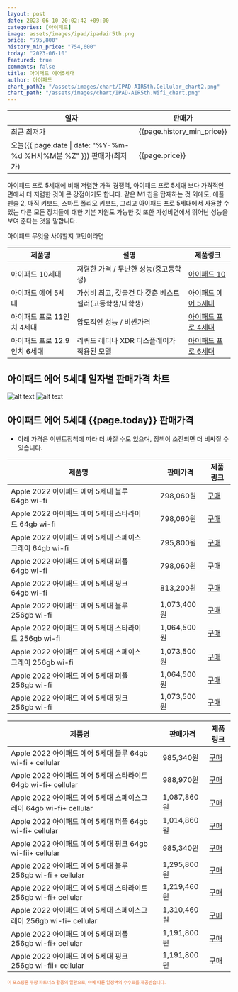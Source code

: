 ```yaml
---
layout: post
date: 2023-06-10 20:02:42 +09:00
categories: [아이패드]
image: assets/images/ipad/ipadair5th.png
price: "795,800"
history_min_price: "754,600"
today: "2023-06-10"
featured: true
comments: false
title: 아이패드 에어5세대
author: 아이패드
chart_path2: "/assets/images/chart/IPAD-AIR5th.Cellular_chart2.png"
chart_path: "/assets/images/chart/IPAD-AIR5th.Wifi_chart.png"
---
```


<main>
<table id="rwd-table-large">
<thread>
<tr>
<th>일자</th>
<th>판매가</th>
</tr>
</thread>
<tbody>
<tr><td>최근 최저가</td><td>{{page.history_min_price}}</td></tr>
<tr><td>오늘({{ page.date | date: "%Y-%m-%d %H시%M분 %Z" }}) 판매가(최저가)</td><td>{{page.price}}</td></tr>
</tbody>
</table>
</main>


아이패드 프로 5세대에 비해 저렴한 가격 경쟁력,
아이패드 프로 5세대 보다 가격적인 면에서 더 저렴한 것이 큰 강점이기도 합니다. 같은 M1 칩을 탑재하는 것 외에도, 애플 펜슬 2, 매직 키보드, 스마트 폴리오 키보드, 그리고 아이패드 프로 5세대에서 사용할 수 있는 다른 모든 장치들에 대한 기본 지원도 가능한 것 또한 가성비면에서 뛰어난 성능을 보여 준다는 것을 말합니다.

<main>
<P>아이패드 무엇을 사야할지 고민이라면</P>
<table id="rwd-table">
  <thead>
    <tr>
      <th>제품명</th>
      <th>설명</th>
      <th>제품링크</th>
    </tr>
  </thead>
  <tbody>
    <tr>
       <td>아이패드 10세대</td>
       <td>저렴한 가격 / 무난한 성능(중고등학생)</td>
       <td><a href='/APPLE-IPAD-10th/'>아이패드 10</a></td>
    </tr>
    <tr>
       <td>아이패드 에어 5세대</td>
       <td>가성비 최고, 갖출건 다 갖춘 베스트 셀러(고등학생/대학생)</td>
       <td><a href='/APPLE-IPAD-AIR5th/'>아이패드 에어 5세대</a></td>
    </tr>
    <tr>
       <td>아이패드 프로 11인치 4세대</td>
       <td>압도적인 성능 / 비싼가격</td>
       <td><a href='/APPLE-IPAD-PRO4th/'>아이패드 프로 4세대</a></td>
    </tr>
    <tr>
       <td>아이패드 프로 12.9인치 6세대</td>
       <td>리퀴드 레티나 XDR 디스플레이가 적용된 모델</td>
       <td><a href='/APPLE-IPAD-PRO6th/'>아이패드 프로 6세대</a></td>
    </tr>
  </tbody>
</table>
</main>


## 아이패드 에어 5세대 일자별 판매가격 차트
![alt text]({{page.chart_path}} "아이패드 에어 5세대 Wifi 판매가격 차트")
![alt text]({{page.chart_path2}} "아이패드 에어 5세대 Cellular 판매가격 차트")

## 아이패드 에어 5세대 {{page.today}} 판매가격
- 아래 가격은 이벤트정책에 따라 더 싸질 수도 있으며, 정책이 소진되면 더 비싸질 수 있습니다.
<main>
<table id="rwd-table-large">
  <thead>
    <tr>
      <th>제품명</th>
      <th></th>
      <th>판매가격</th>
      <th>제품링크</th>
    </tr>
  </thead>
  <tbody><tr>
        <td>Apple 2022 아이패드 에어 5세대 블루 64gb wi-fi</td>
        <td></td>
        <td>798,060원</td>
        <td><a href='https://link.coupang.com/a/SAerg' target='_blank'>구매</a></td>
        </tr><tr>
        <td>Apple 2022 아이패드 에어 5세대 스타라이트 64gb wi-fi</td>
        <td></td>
        <td>798,060원</td>
        <td><a href='https://link.coupang.com/a/SAeeA' target='_blank'>구매</a></td>
        </tr><tr>
        <td>Apple 2022 아이패드 에어 5세대 스페이스그레이 64gb wi-fi</td>
        <td></td>
        <td>795,800원</td>
        <td><a href='https://link.coupang.com/a/SAfcf' target='_blank'>구매</a></td>
        </tr><tr>
        <td>Apple 2022 아이패드 에어 5세대 퍼플 64gb wi-fi</td>
        <td></td>
        <td>798,060원</td>
        <td><a href='https://link.coupang.com/a/SAfvg' target='_blank'>구매</a></td>
        </tr><tr>
        <td>Apple 2022 아이패드 에어 5세대 핑크 64gb wi-fi</td>
        <td></td>
        <td>813,200원</td>
        <td><a href='https://link.coupang.com/a/SAfO5' target='_blank'>구매</a></td>
        </tr><tr>
        <td>Apple 2022 아이패드 에어 5세대 블루  256gb wi-fi</td>
        <td></td>
        <td>1,073,400원</td>
        <td><a href='https://link.coupang.com/a/SAez7' target='_blank'>구매</a></td>
        </tr><tr>
        <td>Apple 2022 아이패드 에어 5세대 스타라이트 256gb wi-fi</td>
        <td></td>
        <td>1,064,500원</td>
        <td><a href='https://link.coupang.com/a/SAdYc' target='_blank'>구매</a></td>
        </tr><tr>
        <td>Apple 2022 아이패드 에어 5세대 스페이스그레이 256gb wi-fi</td>
        <td></td>
        <td>1,073,500원</td>
        <td><a href='https://link.coupang.com/a/SAfgS' target='_blank'>구매</a></td>
        </tr><tr>
        <td>Apple 2022 아이패드 에어 5세대 퍼플 256gb wi-fi</td>
        <td></td>
        <td>1,064,500원</td>
        <td><a href='https://link.coupang.com/a/SAfCf' target='_blank'>구매</a></td>
        </tr><tr>
        <td>Apple 2022 아이패드 에어 5세대 핑크 256gb wi-fi</td>
        <td></td>
        <td>1,073,500원</td>
        <td><a href='https://link.coupang.com/a/SAfXo' target='_blank'>구매</a></td>
        </tr></tbody>
</table>

<table id="rwd-table-large">
  <thead>
    <tr>
      <th>제품명</th>
      <th></th>
      <th>판매가격</th>
      <th>제품링크</th>
    </tr>
  </thead>
  <tbody>               
                <tr>
            <td>Apple 2022 아이패드 에어 5세대 블루 64gb wi-fi + cellular</td>
            <td></td>
            <td>985,340원</td>
            <td><a href='https://link.coupang.com/a/SAew3' target='_blank'>구매</a></td>
            </tr><tr>
            <td>Apple 2022 아이패드 에어 5세대 스타라이트 64gb wi-fi+ cellular</td>
            <td></td>
            <td>988,970원</td>
            <td><a href='https://link.coupang.com/a/SAekf' target='_blank'>구매</a></td>
            </tr><tr>
            <td>Apple 2022 아이패드 에어 5세대 스페이스그레이 64gb wi-fi+ cellular</td>
            <td></td>
            <td>1,087,860원</td>
            <td><a href='https://link.coupang.com/a/SAe8I' target='_blank'>구매</a></td>
            </tr><tr>
            <td>Apple 2022 아이패드 에어 5세대 퍼플 64gb wi-fi+ cellular</td>
            <td></td>
            <td>1,014,860원</td>
            <td><a href='https://link.coupang.com/a/SAfyl' target='_blank'>구매</a></td>
            </tr><tr>
            <td>Apple 2022 아이패드 에어 5세대 핑크 64gb wi-fii+ cellular</td>
            <td></td>
            <td>985,340원</td>
            <td><a href='https://link.coupang.com/a/SAfUD' target='_blank'>구매</a></td>
            </tr><tr>
            <td>Apple 2022 아이패드 에어 5세대 블루 256gb wi-fi + cellular</td>
            <td></td>
            <td>1,295,800원</td>
            <td><a href='https://link.coupang.com/a/SAeEA' target='_blank'>구매</a></td>
            </tr><tr>
            <td>Apple 2022 아이패드 에어 5세대 스타라이트 256gb wi-fi+ cellular</td>
            <td></td>
            <td>1,219,460원</td>
            <td><a href='https://link.coupang.com/a/SAea1' target='_blank'>구매</a></td>
            </tr><tr>
            <td>Apple 2022 아이패드 에어 5세대 스페이스그레이 256gb wi-fi+ cellular</td>
            <td></td>
            <td>1,310,460원</td>
            <td><a href='https://link.coupang.com/a/SAfme' target='_blank'>구매</a></td>
            </tr><tr>
            <td>Apple 2022 아이패드 에어 5세대 퍼플 256gb wi-fi+ cellular</td>
            <td></td>
            <td>1,191,800원</td>
            <td><a href='https://link.coupang.com/a/SAfJk' target='_blank'>구매</a></td>
            </tr><tr>
            <td>Apple 2022 아이패드 에어 5세대 핑크 256gb wi-fii+ cellular</td>
            <td></td>
            <td>1,191,800원</td>
            <td><a href='https://link.coupang.com/a/SAf0M' target='_blank'>구매</a></td>
            </tr>
</tbody>
</table>                 
                
</main>
<div style="color:#e56a2c;font-size: 0.7em;" >
이 포스팅은 쿠팡 파트너스 활동의 일환으로, 이에 따른 일정액의 수수료를 제공받습니다.
</div>
